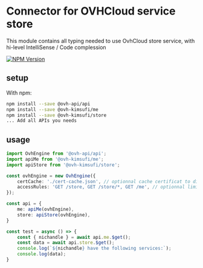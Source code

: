 # Connector for OVHCloud service store

This module contains all typing needed to use OvhCloud store service, with hi-level IntelliSense / Code complession

[![NPM Version](https://img.shields.io/npm/v/@ovh-kimsufi/store.svg?style=flat)](https://www.npmjs.org/package/@ovh-kimsufi/store)

## setup

With npm:
````bash
npm install --save @ovh-api/api
npm install --save @ovh-kimsufi/me
npm install --save @ovh-kimsufi/store
... Add all APIs you needs
````

## usage

````typescript
import OvhEngine from '@ovh-api/api';
import apiMe from '@ovh-kimsufi/me';
import apiStore from '@ovh-kimsufi/store';

const ovhEngine = new OvhEngine({ 
    certCache: './cert-cache.json', // optionnal cache certificat to disk
    accessRules: 'GET /store, GET /store/*, GET /me', // optionnal limit the requested privileges.
});

const api = {
    me: apiMe(ovhEngine),
    store: apiStore(ovhEngine),
}

const test = async () => {
    const { nichandle } = await api.me.$get();
    const data = await api.store.$get();
    console.log(`${nichandle} have the following services:`);
    console.log(data);
}

````